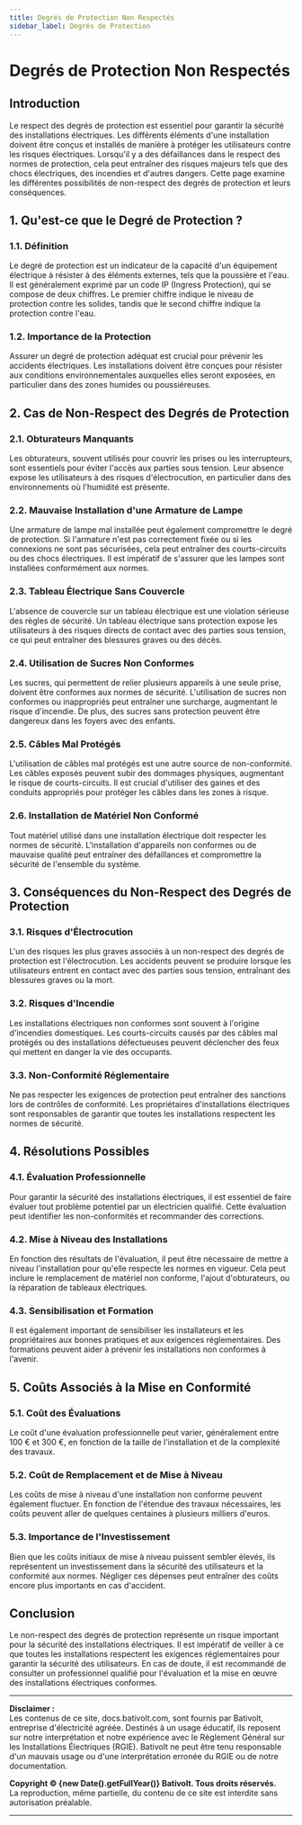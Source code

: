 ```yaml
---
title: Degrés de Protection Non Respectés
sidebar_label: Degrés de Protection
---
```


# Degrés de Protection Non Respectés

## Introduction

Le respect des degrés de protection est essentiel pour garantir la sécurité des installations électriques. Les différents éléments d'une installation doivent être conçus et installés de manière à protéger les utilisateurs contre les risques électriques. Lorsqu'il y a des défaillances dans le respect des normes de protection, cela peut entraîner des risques majeurs tels que des chocs électriques, des incendies et d'autres dangers. Cette page examine les différentes possibilités de non-respect des degrés de protection et leurs conséquences.

## 1. Qu'est-ce que le Degré de Protection ?

### 1.1. Définition

Le degré de protection est un indicateur de la capacité d'un équipement électrique à résister à des éléments externes, tels que la poussière et l'eau. Il est généralement exprimé par un code IP (Ingress Protection), qui se compose de deux chiffres. Le premier chiffre indique le niveau de protection contre les solides, tandis que le second chiffre indique la protection contre l'eau.

### 1.2. Importance de la Protection

Assurer un degré de protection adéquat est crucial pour prévenir les accidents électriques. Les installations doivent être conçues pour résister aux conditions environnementales auxquelles elles seront exposées, en particulier dans des zones humides ou poussiéreuses.

## 2. Cas de Non-Respect des Degrés de Protection

### 2.1. Obturateurs Manquants

Les obturateurs, souvent utilisés pour couvrir les prises ou les interrupteurs, sont essentiels pour éviter l'accès aux parties sous tension. Leur absence expose les utilisateurs à des risques d'électrocution, en particulier dans des environnements où l'humidité est présente.

### 2.2. Mauvaise Installation d'une Armature de Lampe

Une armature de lampe mal installée peut également compromettre le degré de protection. Si l'armature n'est pas correctement fixée ou si les connexions ne sont pas sécurisées, cela peut entraîner des courts-circuits ou des chocs électriques. Il est impératif de s'assurer que les lampes sont installées conformément aux normes.

### 2.3. Tableau Électrique Sans Couvercle

L'absence de couvercle sur un tableau électrique est une violation sérieuse des règles de sécurité. Un tableau électrique sans protection expose les utilisateurs à des risques directs de contact avec des parties sous tension, ce qui peut entraîner des blessures graves ou des décès.

### 2.4. Utilisation de Sucres Non Conformes

Les sucres, qui permettent de relier plusieurs appareils à une seule prise, doivent être conformes aux normes de sécurité. L'utilisation de sucres non conformes ou inappropriés peut entraîner une surcharge, augmentant le risque d'incendie. De plus, des sucres sans protection peuvent être dangereux dans les foyers avec des enfants.

### 2.5. Câbles Mal Protégés

L'utilisation de câbles mal protégés est une autre source de non-conformité. Les câbles exposés peuvent subir des dommages physiques, augmentant le risque de courts-circuits. Il est crucial d'utiliser des gaines et des conduits appropriés pour protéger les câbles dans les zones à risque.

### 2.6. Installation de Matériel Non Conformé

Tout matériel utilisé dans une installation électrique doit respecter les normes de sécurité. L'installation d'appareils non conformes ou de mauvaise qualité peut entraîner des défaillances et compromettre la sécurité de l'ensemble du système.

## 3. Conséquences du Non-Respect des Degrés de Protection

### 3.1. Risques d'Électrocution

L'un des risques les plus graves associés à un non-respect des degrés de protection est l'électrocution. Les accidents peuvent se produire lorsque les utilisateurs entrent en contact avec des parties sous tension, entraînant des blessures graves ou la mort.

### 3.2. Risques d'Incendie

Les installations électriques non conformes sont souvent à l'origine d'incendies domestiques. Les courts-circuits causés par des câbles mal protégés ou des installations défectueuses peuvent déclencher des feux qui mettent en danger la vie des occupants.

### 3.3. Non-Conformité Réglementaire

Ne pas respecter les exigences de protection peut entraîner des sanctions lors de contrôles de conformité. Les propriétaires d'installations électriques sont responsables de garantir que toutes les installations respectent les normes de sécurité.

## 4. Résolutions Possibles

### 4.1. Évaluation Professionnelle

Pour garantir la sécurité des installations électriques, il est essentiel de faire évaluer tout problème potentiel par un électricien qualifié. Cette évaluation peut identifier les non-conformités et recommander des corrections.

### 4.2. Mise à Niveau des Installations

En fonction des résultats de l'évaluation, il peut être nécessaire de mettre à niveau l'installation pour qu'elle respecte les normes en vigueur. Cela peut inclure le remplacement de matériel non conforme, l'ajout d'obturateurs, ou la réparation de tableaux électriques.

### 4.3. Sensibilisation et Formation

Il est également important de sensibiliser les installateurs et les propriétaires aux bonnes pratiques et aux exigences réglementaires. Des formations peuvent aider à prévenir les installations non conformes à l'avenir.

## 5. Coûts Associés à la Mise en Conformité

### 5.1. Coût des Évaluations

Le coût d'une évaluation professionnelle peut varier, généralement entre 100 € et 300 €, en fonction de la taille de l'installation et de la complexité des travaux.

### 5.2. Coût de Remplacement et de Mise à Niveau

Les coûts de mise à niveau d'une installation non conforme peuvent également fluctuer. En fonction de l'étendue des travaux nécessaires, les coûts peuvent aller de quelques centaines à plusieurs milliers d'euros.

### 5.3. Importance de l'Investissement

Bien que les coûts initiaux de mise à niveau puissent sembler élevés, ils représentent un investissement dans la sécurité des utilisateurs et la conformité aux normes. Négliger ces dépenses peut entraîner des coûts encore plus importants en cas d'accident.

## Conclusion

Le non-respect des degrés de protection représente un risque important pour la sécurité des installations électriques. Il est impératif de veiller à ce que toutes les installations respectent les exigences réglementaires pour garantir la sécurité des utilisateurs. En cas de doute, il est recommandé de consulter un professionnel qualifié pour l'évaluation et la mise en œuvre des installations électriques conformes.

---

**Disclaimer :**  
Les contenus de ce site, docs.bativolt.com, sont fournis par Bativolt, entreprise d'électricité agréée. Destinés à un usage éducatif, ils reposent sur notre interprétation et notre expérience avec le Règlement Général sur les Installations Électriques (RGIE). Bativolt ne peut être tenu responsable d'un mauvais usage ou d'une interprétation erronée du RGIE ou de notre documentation.

**Copyright © {new Date().getFullYear()} Bativolt. Tous droits réservés.**  
La reproduction, même partielle, du contenu de ce site est interdite sans autorisation préalable.

---
